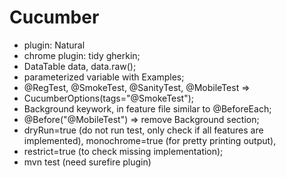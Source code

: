 # Cucumber

- plugin: Natural
- chrome plugin: tidy gherkin; 
- DataTable data, data.raw(); 
- parameterized variable with Examples; 
- @RegTest, @SmokeTest, @SanityTest, @MobileTest => 
- CucumberOptions(tags="@SmokeTest"); 
- Background keywork, in feature file similar to @BeforeEach; 
- @Before("@MobileTest") => remove Background section;
- dryRun=true (do not run test, only check if all features are implemented), monochrome=true (for pretty printing output), 
- restrict=true (to check missing implementation); 
- mvn test (need surefire plugin)

